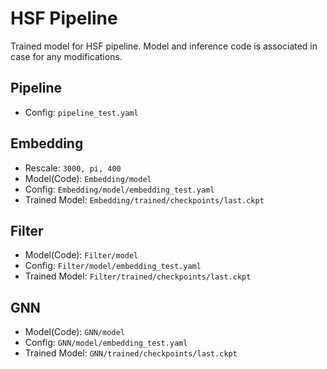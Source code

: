 # HSF Pipeline

Trained model for HSF pipeline. Model and inference code is associated in case for any modifications.

## Pipeline

- Config: `pipeline_test.yaml`

## Embedding

- Rescale: `3000, pi, 400`
- Model(Code): `Embedding/model`
- Config: `Embedding/model/embedding_test.yaml`
- Trained Model: `Embedding/trained/checkpoints/last.ckpt`

## Filter

- Model(Code): `Filter/model`
- Config: `Filter/model/embedding_test.yaml`
- Trained Model: `Filter/trained/checkpoints/last.ckpt`

## GNN
- Model(Code): `GNN/model`
- Config: `GNN/model/embedding_test.yaml`
- Trained Model: `GNN/trained/checkpoints/last.ckpt`

